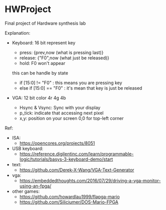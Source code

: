 # HWProject
Final project of Hardware synthesis lab

Explanation:
* Keyboard: 16 bit represent key
  * press: {prev,now (what is pressing last)}
  * release: {"F0",now (what just be released)}
  * hold: F0 won't appear

  this can be handle by state 
  * if [15:0] != "F0" : this means you are pressing key 
  * else if [15:0] == "F0" : it's mean that key is just be released

* VGA: 12 bit color 4r 4g 4b
  * Hsync & Vsync: Sync with your display
  * p_tick: indicate that accessing next pixel
  * x,y: position on your screen 0,0 for top-left corner
  
Ref:
* ISA: 
  * https://opencores.org/projects/8051
* USB keyboard: 
  * https://reference.digilentinc.com/learn/programmable-logic/tutorials/basys-3-keyboard-demo/start
* text: 
  * https://github.com/Derek-X-Wang/VGA-Text-Generator
* vga:
  * https://embeddedthoughts.com/2016/07/29/driving-a-vga-monitor-using-an-fpga/
* other games: 
  * https://github.com/howardlau1999/flapga-mario
  * https://github.com/Siliciumer/DOS-Mario-FPGA
